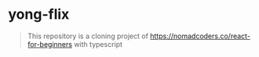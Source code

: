 # yong-flix
> This repository is a cloning project of https://nomadcoders.co/react-for-beginners with typescript